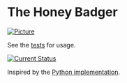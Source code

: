 # The Honey Badger

[![Picture](https://raw.github.com/tschaub/thehoneybadger/master/badger.png)](http://www.youtube.com/watch?v=4r7wHMg5Yjg)

See the [tests](https://github.com/tschaub/thehoneybadger/blob/master/spec.js) for usage.

[![Current Status](https://secure.travis-ci.org/tschaub/thehoneybadger.png?branch=master)](https://travis-ci.org/tschaub/thehoneybadger)

Inspired by the [Python implementation](https://github.com/sgillies/HoneyBadger).
